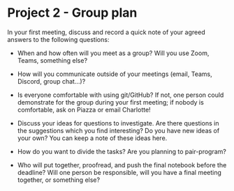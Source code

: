 # Project 2 - Group plan

In your first meeting, discuss and record a quick note of your agreed answers to the following questions:

- When and how often will you meet as a group? Will you use Zoom, Teams, something else?



- How will you communicate outside of your meetings (email, Teams, Discord, group chat...)?



- Is everyone comfortable with using git/GitHub? If not, one person could demonstrate for the group during your first meeting; if nobody is comfortable, ask on Piazza or email Charlotte!



- Discuss your ideas for questions to investigate. Are there questions in the suggestions which you find interesting? Do you have new ideas of your own? You can keep a note of these ideas here.



- How do you want to divide the tasks? Are you planning to pair-program?



- Who will put together, proofread, and push the final notebook before the deadline? Will one person be responsible, will you have a final meeting together, or something else?
